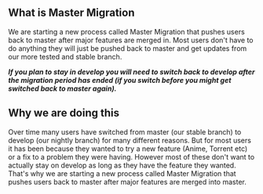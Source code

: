 ## What is Master Migration ##
We are starting a new process called Master Migration that pushes users back to master after major features are merged in. Most users don't have to do anything they will just be pushed back to master and get updates from our more tested and stable branch.

***If you plan to stay in develop you will need to switch back to develop after the migration period has ended (if you switch before you might get switched back to master again).*** 


## Why we are doing this ##
Over time many users have switched from master (our stable branch) to develop (our nightly branch) for many different reasons. But for most users it has been because they wanted to try a new feature (Anime, Torrent etc) or a fix to a problem they were having. However most of these don't want to actually stay on develop as long as they have the feature they wanted. That's why we are starting a new process called Master Migration that pushes users back to master after major features are merged into master.

